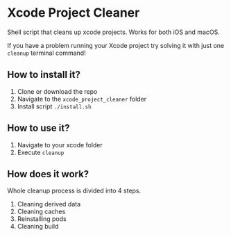 # Xcode Project Cleaner
Shell script that cleans up xcode projects. Works for both iOS and macOS.

If you have a problem running your Xcode project try solving it with just one `cleanup` terminal command!

## How to install it?
1. Clone or download the repo
2. Navigate to the `xcode_project_cleaner` folder
2. Install script `./install.sh`


## How to use it?
1. Navigate to your xcode folder
2. Execute `cleanup`

## How does it work?
Whole cleanup process is divided into 4 steps.

1. Cleaning derived data
2. Cleaning caches
3. Reinstalling pods
4. Cleaning build